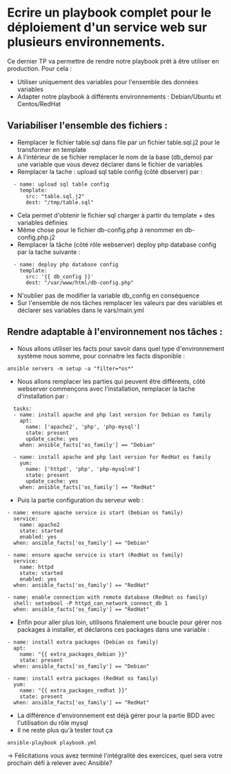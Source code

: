 # Ecrire un playbook complet pour le déploiement d'un service web sur plusieurs environnements.

Ce dernier TP va permettre de rendre notre playbook prêt à être utiliser en production.
Pour cela :
- Utiliser uniquement des variables pour l'ensemble des données variables
- Adapter notre playbook à différents environnements : Debian/Ubuntu et Centos/RedHat 

## Variabiliser l'ensemble des fichiers :
- Remplacer le fichier table.sql dans file par un fichier table.sql.j2 pour le transformer en template
- A l'intérieur de se fichier remplacer le nom de la base (db_demo) par une variable que vous devez déclarer dans le fichier de variables
- Remplacer la tache : upload sql table config (côté dbserver) par :
```
  - name: upload sql table config
    template:
      src: "table.sql.j2"
      dest: "/tmp/table.sql"
```
- Cela permet d'obtenir le fichier sql charger à partir du template + des variables définies
- Même chose pour le fichier db-config.php à renommer en db-config.php.j2
- Remplacer la tâche (côté rôle webserver) deploy php database config par la tache suivante :
```
  - name: deploy php database config
    template:
      src: '{{ db_config }}'
      dest: "/var/www/html/db-config.php"
```
* N'oublier pas de modifier la variable db_config en conséquence
* Sur l'ensemble de nos tâches remplacer les valeurs par des variables et déclarer ses variables dans le vars/main.yml

## Rendre adaptable à l'environnement nos tâches :
- Nous allons utiliser les facts pour savoir dans quel type d'environnement système nous somme, pour connaitre les facts disponible :
```
ansible servers -m setup -a "filter=*os*"
```
- Nous allons remplacer les parties qui peuvent être différents, côté webserver commençons avec l'installation, remplacer la tache d'installation par :
```
  tasks:
  - name: install apache and php last version for Debian os family
    apt:
      name: ['apache2', 'php', 'php-mysql']
      state: present
      update_cache: yes
    when: ansible_facts['os_family'] == "Debian"

  - name: install apache and php last version for RedHat os family
    yum:
      name: ['httpd', 'php', 'php-mysqlnd']
      state: present
      update_cache: yes
    when: ansible_facts['os_family'] == "RedHat"
```
- Puis la partie configuration du serveur web :
```
- name: ensure apache service is start (Debian os family)
  service:
    name: apache2
    state: started
    enabled: yes
  when: ansible_facts['os_family'] == "Debian"

- name: ensure apache service is start (RedHat os family)
  service:
    name: httpd
    state: started
    enabled: yes
  when: ansible_facts['os_family'] == "RedHat"

- name: enable connection with remote database (RedHat os family)
  shell: setsebool -P httpd_can_network_connect_db 1
  when: ansible_facts['os_family'] == "RedHat"
```
- Enfin pour aller plus loin, utilisons finalement une boucle pour gérer nos packages à installer, et déclarons ces packages dans une variable :
```
- name: install extra packages (Debian os family)
  apt:
    name: "{{ extra_packages_debian }}"
    state: present
  when: ansible_facts['os_family'] == "Debian"

- name: install extra packages (RedHat os family)
  yum:
    name: "{{ extra_packages_redhat }}"
    state: present
  when: ansible_facts['os_family'] == "RedHat"
```
- La différence d'environnement est déjà gérer pour la partie BDD avec l'utilisation du rôle mysql
- Il ne reste plus qu'à tester tout ça
```
ansible-playbook playbook.yml
```

-> Félicitations vous avez terminé l'intégralité des exercices, quel sera votre prochain défi à relever avec Ansible?
